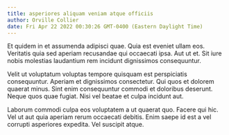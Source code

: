 ```yaml
---
title: asperiores aliquam veniam atque officiis
author: Orville Collier
date: Fri Apr 22 2022 00:30:26 GMT-0400 (Eastern Daylight Time)
---
```

Et quidem in et assumenda adipisci quae. Quia est eveniet ullam eos. Veritatis quia sed aperiam recusandae qui occaecati ipsa. Aut ut et. Sit iure nobis molestias laudantium rem incidunt dignissimos consequuntur.

 Velit ut voluptatum voluptas tempore quisquam est perspiciatis consequuntur. Aperiam et dignissimos consectetur. Qui quos et dolorem quaerat minus. Sint enim consequuntur commodi et doloribus deserunt. Neque quos quae fugiat. Nisi vel beatae et culpa incidunt aut.

 Laborum commodi culpa eos voluptatem a ut quaerat quo. Facere qui hic. Vel ut aut quia aperiam rerum occaecati debitis. Enim saepe id est a vel corrupti asperiores expedita. Vel suscipit atque.